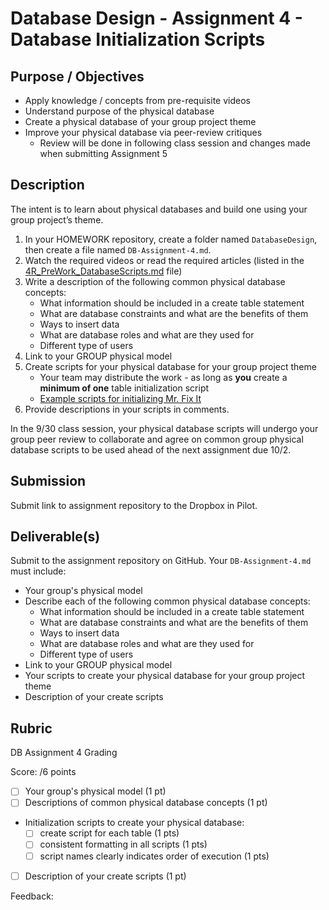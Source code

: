 # Database Design - Assignment 4 - Database Initialization Scripts

## Purpose / Objectives

- Apply knowledge / concepts from pre-requisite videos
- Understand purpose of the physical database
- Create a physical database of your group project theme
- Improve your physical database via peer-review critiques
	- Review will be done in following class session and changes made when submitting Assignment 5

## Description

The intent is to learn about physical databases and build one using your group project’s theme.

1. In your HOMEWORK repository, create a folder named `DatabaseDesign`, then create a file named `DB-Assignment-4.md`.
2. Watch the required videos or read the required articles (listed in the [4R_PreWork_DatabaseScripts.md](4R_PreWork_DatabaseScripts.md) file)
3. Write a description of the following common physical database concepts:
	- What information should be included in a create table statement
	- What are database constraints and what are the benefits of them
	- Ways to insert data
	- What are database roles and what are they used for
	- Different type of users
4. Link to your GROUP physical model
5. Create scripts for your physical database for your group project theme
	- Your team may distribute the work - as long as **you** create a **minimum of one** table initialization script
	- [Example scripts for initializing Mr. Fix It](https://github.com/pattonsgirl/CS4900-AppSoftwareDev/tree/main/DB_Design/Database%20Scripts)
7. Provide descriptions in your scripts in comments.

In the 9/30 class session, your physical database scripts will undergo your group peer review to collaborate and agree on common group physical database scripts to be used ahead of the next assignment due 10/2.

## Submission

Submit link to assignment repository to the Dropbox in Pilot. 

## Deliverable(s)

Submit to the assignment repository on GitHub.  Your `DB-Assignment-4.md` must include:

- Your group's physical model
- Describe each of the following common physical database concepts:
	- What information should be included in a create table statement
	- What are database constraints and what are the benefits of them
	- Ways to insert data
	- What are database roles and what are they used for
	- Different type of users
- Link to your GROUP physical model
- Your scripts to create your physical database for your group project theme
- Description of your create scripts

## Rubric

DB Assignment 4 Grading

Score: /6 points

- [ ] Your group's physical model (1 pt)
- [ ] Descriptions of common physical database concepts (1 pt)
- Initialization scripts to create your physical database:
    - [ ] create script for each table (1 pts)
    - [ ] consistent formatting in all scripts (1 pts)
    - [ ] script names clearly indicates order of execution (1 pts)
- [ ] Description of your create scripts (1 pt)

Feedback: 
